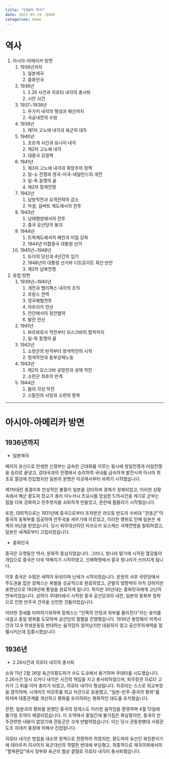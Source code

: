 ```yaml
---
title: "SSW의 역사"
date: 2021-05-19 -0400
categories: Home
---
```

역사
==
1. 아시아-아메리카 방면
    1. 1936년까지
        1. 일본제국
        2. 중화민국
    2. 1936년
        1. 2.26 사건과 히로타 내각의 총사퇴
        2. 시안 사건
    3. 1937~1938년
        1. 우가키 내각의 형성과 해산까지
        2. 국공내전의 수렁
    4. 1939년
        1. 제1차 고노에 내각과 육군의 대두
    5. 1940년
        1. 조르게 사건과 요나이 내각
        2. 제2차 고노에 내각
        3. 대중국 강경책
    6. 1941년
        1. 제3차 고노에 내각과 확장주의 정책
        2. 일-소 전쟁과 영국-미국-네덜란드의 개전
        3. 일-독 동맹의 끝
        4. 제2차 장계전쟁
    7. 1942년
        1. 남방작전과 요격전략의 감소
        2. 마셜, 길버트 제도에서의 전투
    8. 1943년
        1. 남태평양에서의 전투
        2. 중국 공산당의 붕괴
    9. 1944년
        1. 트럭제도에서의 해전과 미일 강화
        2. 1944년 미합중국 대통령 선거
    10. 1945년~1948년
        1. 듀이의 당선과 4년간의 임기
        2. 1948년의 대통령 선거와 디트로이트 흑인 반란
        3. 제2차 남북전쟁
2. 유럽 방면
    1. 1939년~1940년
        1. 개전과 핼리팩스 내각의 조직
        2. 프랑스 전역
        3. 영국해협전투
        4. 아프리카 전선
        5. 런던에서의 정전협약
        6. 발칸 전선
    2. 1941년
        1. 바르바로사 작전부터 모스크바의 함락까지
        2. 일-독 동맹의 끝
    3. 1942년
        1. 소련군의 반격부터 청색작전의 시작
        2. 청색작전과 동부강제노동
    4. 1943년
        1. 제2차 모스크바 공방전과 성채 작전
        2. 소련군 최후의 반격
    5. 1944년
        1. 봄의 각성 작전
        2. 스탈린의 사망과 소련의 항복
        
---------------------------------------
# 아시아-아메리카 방면
## 1936년까지
* 일본제국

메이지 유신으로 탄생한 신정부는 급속한 근대화를 이루는 동시에 청일전쟁과 러일전쟁을 승리로 끝냈고, 강대국과의 전쟁에서 승리하여 국내를 급속하게 발전시켜 아시아 최초로 열강에 진입했지만 일본의 운명은 이곳에서부터 바뀌기 시작했습니다.

제1차대전 종결이후 만성적인 불황이 일본을 강타하며 경제가 정체되었고, 이러한 상황속에서 해군 황도파 장교가 총리 이누카시 츠요시를 암살한 5.15사건을 계기로 군부는 힘을 더욱 강화하고 민주정치를 쇠퇴하게 만들었고, 혼란에 휩쓸리기 시작했습니다.

또한, 대외적으로는 1931년에 중국으로부터 조차받은 랴오둥 반도의 수비대 "관동군"이 중국의 동북부를 침공하여 만주국을 세우기에 이르었고, 이러한 행위로 인해 일본은 세계의 비난을 받았습니다. 당시 외무대신이던 마쓰오카 요스케는 국제연맹을 탈퇴하였고, 일본은 세계로부터 고립되었습니다.

* 중화민국

중국은 오랫동안 역사, 문화적 중심지였습니다. 그러나, 청나라 말기에 시작된 열강들의 개입으로 중국은 더욱 약해지기 시작하였고, 신해혁명에서 결국 청나라가 쓰러지게 됩니다.

이후 중국은 수많은 세력이 뒤섞이며 난세가 시작되었습니다. 쑨원의 사후 국민당에서 주도권을 잡은 장제스는 북벌을 성공적으로 완료하였고, 군벌의 영향력이 아직 강하지만 표면상으로 1928년에 통일을 완료하게 됩니다. 하지만 30년대는 중화민국에게 고난의 연속이었습니다. 상하이 쿠데타에서 시작된 중국 공산당과의 내전, 일본의 동북부 침략으로 인한 만주국 건국을 선언한 것들이었습니다.

이러한 정세를 타파하기위하여 장제스는 "안쪽의 안정과 외부를 물리친다"라는 표어를 내걸고 중일 평화를 도모하며 공산당의 절멸을 진행했습니다. 1935년 왕징웨이 저격사건과 12.9 학생운동등 반대하는 움직임이 일어났지만 대응하지 않고 공산주의세력을 절멸시키는데 집중시켰습니다.

## 1936년
* 2.26사건과 히로타 내각의 총사퇴

쇼와 11년 2월 26일 육군의황도파가 수도 도쿄에서 봉기하며 쿠데타를 시도했습니다. 2.26사건 당시 오카다 내각은 사건의 책임을 지고 총사퇴하였으며, 외무장관 히로타 고키가 그 뒤를 이어 총리가 되었고, 히로타 내각이 형성됩니다. 히로타는 스스로 외교부장을 겸직하며, 시게미츠 마모루를 외교 차관으로 등용했고, "일본-만주-중국의 평화"를 외치며 대중관계를 개선하고 평화를 유지하려는 평화적인 태도를 유지했습니다.

한편, 일본과의 평화를 원했던 중국의 장제스도 이러한 움직임을 환영하며 4월 12일에 불가침 조약이 체결되었습니다. 이 조약에서 중일간에 불가침은 확실했지만, 중국의 만주관련한 내용이 없었기에 관동군은 크게 반발하였습니다. 이는 당시 관동헌병대 사령관 도조 히데키 중장에 의해서 진압됩니다.

히로타 내각은 방침을 대소련 정책으로 전환하려 하였지만, 황도파의 유산인 북진론이기에 데라우치 히사이치 육군대신의 격렬한 반대에 부딛혔고, 최종적으로 제국의회에서의 "할복문답"에서 정부와 육군의 협상 결렬로 히로타 내각이 총사퇴했습니다.